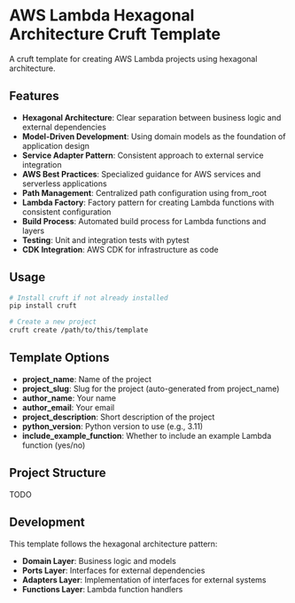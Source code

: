 # AWS Lambda Hexagonal Architecture Cruft Template

A cruft template for creating AWS Lambda projects using hexagonal architecture.

## Features

- **Hexagonal Architecture**: Clear separation between business logic and external dependencies
- **Model-Driven Development**: Using domain models as the foundation of application design
- **Service Adapter Pattern**: Consistent approach to external service integration
- **AWS Best Practices**: Specialized guidance for AWS services and serverless applications
- **Path Management**: Centralized path configuration using from_root
- **Lambda Factory**: Factory pattern for creating Lambda functions with consistent configuration
- **Build Process**: Automated build process for Lambda functions and layers
- **Testing**: Unit and integration tests with pytest
- **CDK Integration**: AWS CDK for infrastructure as code

## Usage

```bash
# Install cruft if not already installed
pip install cruft

# Create a new project
cruft create /path/to/this/template
```

## Template Options

- **project_name**: Name of the project
- **project_slug**: Slug for the project (auto-generated from project_name)
- **author_name**: Your name
- **author_email**: Your email
- **project_description**: Short description of the project
- **python_version**: Python version to use (e.g., 3.11)
- **include_example_function**: Whether to include an example Lambda function (yes/no)

## Project Structure

TODO

## Development

This template follows the hexagonal architecture pattern:

- **Domain Layer**: Business logic and models
- **Ports Layer**: Interfaces for external dependencies
- **Adapters Layer**: Implementation of interfaces for external systems
- **Functions Layer**: Lambda function handlers
